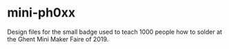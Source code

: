 # mini-ph0xx
Design files for the small badge used to teach 1000 people how to solder at the Ghent Mini Maker Faire of 2019.
